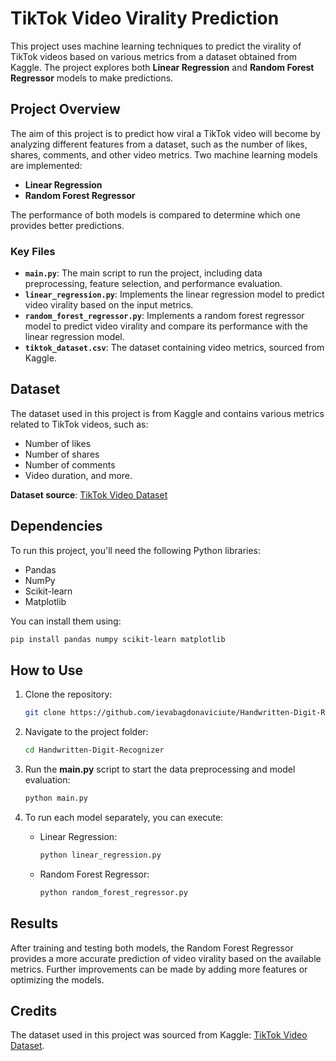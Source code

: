 # TikTok Video Virality Prediction

This project uses machine learning techniques to predict the virality of TikTok videos based on various metrics from a dataset obtained from Kaggle. The project explores both **Linear Regression** and **Random Forest Regressor** models to make predictions.

## Project Overview

The aim of this project is to predict how viral a TikTok video will become by analyzing different features from a dataset, such as the number of likes, shares, comments, and other video metrics. Two machine learning models are implemented:
- **Linear Regression**
- **Random Forest Regressor**

The performance of both models is compared to determine which one provides better predictions.

### Key Files
- **`main.py`**: The main script to run the project, including data preprocessing, feature selection, and performance evaluation.
- **`linear_regression.py`**: Implements the linear regression model to predict video virality based on the input metrics.
- **`random_forest_regressor.py`**: Implements a random forest regressor model to predict video virality and compare its performance with the linear regression model.
- **`tiktok_dataset.csv`**: The dataset containing video metrics, sourced from Kaggle.

## Dataset

The dataset used in this project is from Kaggle and contains various metrics related to TikTok videos, such as:
- Number of likes
- Number of shares
- Number of comments
- Video duration, and more.

**Dataset source**: [TikTok Video Dataset](https://www.kaggle.com/datasets/yakhyojon/tiktok)

## Dependencies

To run this project, you'll need the following Python libraries:
- Pandas
- NumPy
- Scikit-learn
- Matplotlib

You can install them using:
```bash
pip install pandas numpy scikit-learn matplotlib
```

## How to Use

1. Clone the repository:
   ```bash
   git clone https://github.com/ievabagdonaviciute/Handwritten-Digit-Recognizer.git
   ```

2. Navigate to the project folder:
   ```bash
   cd Handwritten-Digit-Recognizer
   ```

3. Run the **main.py** script to start the data preprocessing and model evaluation:
   ```bash
   python main.py
   ```

4. To run each model separately, you can execute:
   - Linear Regression:
     ```bash
     python linear_regression.py
     ```
   - Random Forest Regressor:
     ```bash
     python random_forest_regressor.py
     ```

## Results

After training and testing both models, the Random Forest Regressor provides a more accurate prediction of video virality based on the available metrics. Further improvements can be made by adding more features or optimizing the models.

## Credits

The dataset used in this project was sourced from Kaggle: [TikTok Video Dataset](https://www.kaggle.com/datasets/yakhyojon/tiktok).

